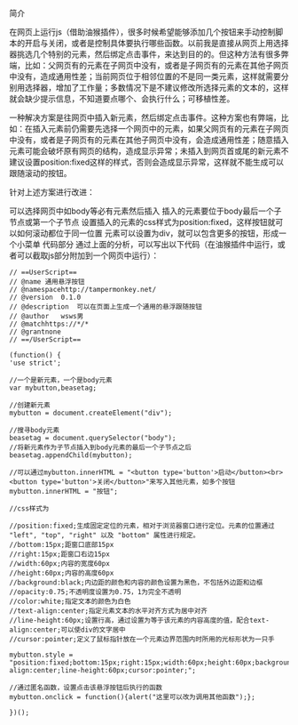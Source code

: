 简介

在网页上运行js（借助油猴插件），很多时候希望能够添加几个按钮来手动控制脚本的开启与关闭，或者是控制具体要执行哪些函数。以前我是直接从网页上用选择器挑选几个特别的元素，然后绑定点击事件，来达到目的的。但这种方法有很多弊端，比如：父网页有的元素在子网页中没有，或者是子网页有的元素在其他子网页中没有，造成通用性差；当前网页位于相邻位置的不是同一类元素，这样就需要分别用选择器，增加了工作量；多数情况下是不建议修改所选择元素的文本的，这样就会缺少提示信息，不知道要点哪个、会执行什么；可移植性差。

一种解决方案是往网页中插入新元素，然后绑定点击事件。这种方案也有弊端，比如：在插入元素前仍需要先选择一个网页中的元素，如果父网页有的元素在子网页中没有，或者是子网页有的元素在其他子网页中没有，会造成通用性差；随意插入元素可能会破坏原有网页的结构，造成显示异常；未插入到网页首或尾的新元素不建议设置position:fixed这样的样式，否则会造成显示异常，这样就不能生成可以跟随滚动的按钮。

针对上述方案进行改进：

可以选择网页中如body等必有元素然后插入
插入的元素要位于body最后一个子节点或第一个子节点
设置插入的元素的css样式为position:fixed，这样按钮就可以如何滚动都位于同一位置
元素可以设置为div，就可以包含更多的按钮，形成一个小菜单
代码部分
通过上面的分析，可以写出以下代码（在油猴插件中运行，或者可以截取js部分附加到一个网页中运行）：


    // ==UserScript==
    // @name 通用悬浮按钮
    // @namespacehttp://tampermonkey.net/
    // @version  0.1.0
    // @description  可以在页面上生成一个通用的悬浮跟随按钮
    // @author   wsws男
    // @matchhttps://*/*
    // @grantnone
    // ==/UserScript==
    
    (function() {
    'use strict';

    //一个是新元素，一个是body元素
    var mybutton,beasetag;

    //创建新元素
    mybutton = document.createElement("div");

    //搜寻body元素
    beasetag = document.querySelector("body");
    //将新元素作为子节点插入到body元素的最后一个子节点之后
    beasetag.appendChild(mybutton);

    //可以通过mybutton.innerHTML = "<button type='button'>启动</button><br><button type='button'>关闭</button>"来写入其他元素，如多个按钮
    mybutton.innerHTML = "按钮";

    //css样式为

    //position:fixed;生成固定定位的元素，相对于浏览器窗口进行定位。元素的位置通过 "left", "top", "right" 以及 "bottom" 属性进行规定。
    //bottom:15px;距窗口底部15px
    //right:15px;距窗口右边15px
    //width:60px;内容的宽度60px
    //height:60px;内容的高度60px
    //background:black;内边距的颜色和内容的颜色设置为黑色，不包括外边距和边框
    //opacity:0.75;不透明度设置为0.75，1为完全不透明
    //color:white;指定文本的颜色为白色
    //text-align:center;指定元素文本的水平对齐方式为居中对齐
    //line-height:60px;设置行高，通过设置为等于该元素的内容高度的值，配合text-align:center;可以使div的文字居中
    //cursor:pointer;定义了鼠标指针放在一个元素边界范围内时所用的光标形状为一只手

    mybutton.style = "position:fixed;bottom:15px;right:15px;width:60px;height:60px;background:black;opacity:0.75;color:white;text-align:center;line-height:60px;cursor:pointer;";

    //通过匿名函数，设置点击该悬浮按钮后执行的函数
    mybutton.onclick = function(){alert("这里可以改为调用其他函数");};

    })();